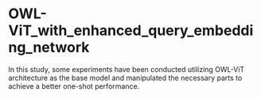 # OWL-ViT_with_enhanced_query_embedding_network
In this study, some experiments have been conducted utilizing OWL-ViT architecture as the base model and manipulated the necessary parts to achieve a better one-shot performance.
